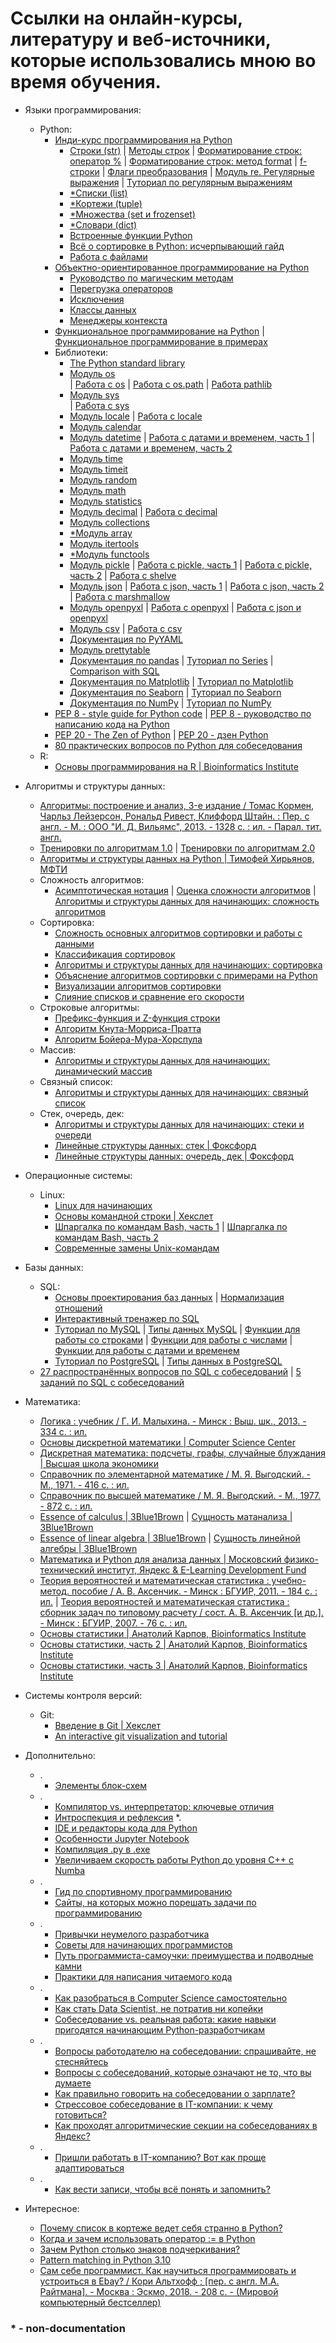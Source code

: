     
# Cсылки на онлайн-курсы, литературу и веб-источники, которые использовались мною во время обучения.

+ Языки программирования:
    * Python:
        * [Инди-курс программирования на Python](https://stepik.org/course/63085/syllabus)
            - [Строки (str)](https://docs.python.org/3/library/string.html)
                | [Методы строк](https://pythonworld.ru/tipy-dannyx-v-python/stroki-funkcii-i-metody-strok.html)
                | [Форматирование строк: оператор %](https://pythonworld.ru/osnovy/formatirovanie-strok-operator.html)
                | [Форматирование строк: метод format](https://pythonworld.ru/osnovy/formatirovanie-strok-metod-format.html)
                | [f-cтроки](https://python-scripts.com/f-strings)
                | [Флаги преобразования](https://tirinox.ru/format-flags-python/)
                | [Модуль re. Регулярные выражения](https://tproger.ru/translations/regular-expression-python/)
                | [Туториал по регулярным выражениям](https://www.youtube.com/playlist?list=PLA0M1Bcd0w8w8gtWzf9YkfAxFCgDb09pA)
            - [*Списки (list)](https://pythonworld.ru/tipy-dannyx-v-python/spiski-list-funkcii-i-metody-spiskov.html)
            - [*Кортежи (tuple)](https://pythonworld.ru/tipy-dannyx-v-python/kortezhi-tuple.html)
            - [*Множества (set и frozenset)](https://pythonworld.ru/tipy-dannyx-v-python/mnozhestva-set-i-frozenset.html)
            - [*Словари (dict)](https://pythonworld.ru/tipy-dannyx-v-python/slovari-dict-funkcii-i-metody-slovarej.html)
            - [Встроенные функции Python](https://tproger.ru/translations/python-built-ins-worth-learning/)
            - [Всё о сортировке в Python: исчерпывающий гайд](https://tproger.ru/translations/python-sorting/)
            - [Работа с файлами](https://pythonworld.ru/tipy-dannyx-v-python/fajly-rabota-s-fajlami.html)
        * [Объектно-ориентированное программирование на Python](https://stepik.org/course/72969/syllabus)
            - [Руководство по магическим методам](https://habr.com/ru/post/186608/)
            - [Перегрузка операторов](https://pythonworld.ru/osnovy/peregruzka-operatorov.html)
            - [Исключения](https://pythonworld.ru/tipy-dannyx-v-python/isklyucheniya-v-python-konstrukciya-try-except-dlya-obrabotki-isklyuchenij.html)
            - [Классы данных](https://nuancesprog.ru/p/11657/)
            - [Менеджеры контекста](https://nuancesprog.ru/p/10591/)
        * [Функциональное программирование на Python](https://nuancesprog.ru/p/12704/)
	| [Функциональное программирование в примерах](https://medium.com/@kiky.tokamuro/функциональное-программирование-в-примерах-be5ebe4a6053)
        * Библиотеки:
            - [The Python standard library](https://docs.python.org/3/library/index.html)
            - [Модуль os](https://docs.python.org/3/library/os.html)    
                | [Работа с os](https://pythonworld.ru/moduli/modul-os.html)
                | [Работа с os.path](https://pythonworld.ru/moduli/modul-os-path.html)
                | [Работа pathlib](https://nuancesprog.ru/p/11111/)
            - [Модуль sys](https://docs.python.org/3/library/sys.html)    
                | [Работа с sys](https://pythonworld.ru/moduli/modul-sys.html)
            - [Модуль locale](https://docs.python.org/3/library/locale.html)
                | [Работа с locale](https://metanit.com/python/tutorial/6.3.php)
            - [Модуль calendar](https://digitology.tech/docs/python_3/library/calendar.html?highlight=calendar#module-calendar)
            - [Модуль datetime](https://digitology.tech/docs/python_3/library/datetime.html#module-datetime)
                | [Работа с датами и временем, часть 1](https://metanit.com/python/tutorial/8.2.php)
                | [Работа с датами и временем, часть 2](https://metanit.com/python/tutorial/8.1.php)
            - [Модуль time](https://digitology.tech/docs/python_3/library/time.html#module-time)
            - [Модуль timeit](https://digitology.tech/docs/python_3/library/timeit.html)
            - [Модуль random](https://docs.python.org/3.4/library/random.html)
            - [Модуль math](https://docs.python.org/3.4/library/math.html)
            - [Модуль statistics](https://docs.python.org/3.4/library/statistics.html#statistics.median)
            - [Модуль decimal](https://docs.python.org/3/library/decimal.html)
                | [Работа с decimal](https://metanit.com/python/tutorial/6.4.php)
            - [Модуль collections](https://digitology.tech/docs/python_3/library/collections.html#collections.Counter)
            - [*Модуль array](https://pythonworld.ru/moduli/modul-array-massivy-v-python.html)
            - [Модуль itertools](https://digitology.tech/docs/python_3/library/itertools.html?highlight=itertools)
            - [*Модуль functools](https://pythonworld.ru/moduli/modul-functools.html)
            - [Модуль pickle](https://docs.python.org/3/library/pickle.html)
                | [Работа с pickle, часть 1](https://pythonworld.ru/moduli/modul-pickle.html)
                | [Работа с pickle, часть 2](https://metanit.com/python/tutorial/4.4.php)
                | [Работа с shelve](https://metanit.com/python/tutorial/4.6.php)
            - [Модуль json](https://docs.python.org/3/library/json.html)
                | [Работа с json, часть 1](https://pythonworld.ru/moduli/modul-json.html)
                | [Работа с json, часть 2](https://www.youtube.com/watch?v=rIhygmw9HZM&t=5s&ab_channel=egoroff_channel)
                | [Работа с marshmallow](https://nuancesprog.ru/p/10861/)
            - [Модуль openpyxl](https://openpyxl.readthedocs.io/en/stable/)
                | [Работа с openpyxl](https://www.youtube.com/watch?v=d5jHpPSp5uI)
                | [Работа с json и openpyxl](https://www.youtube.com/watch?v=VQNV_oOdOqo&ab_channel=egoroff_channel)
            - [Модуль csv](https://docs.python.org/3/library/csv.html)
                | [Работа с csv](https://metanit.com/python/tutorial/4.3.php)
            - [Документация по PyYAML](https://pyyaml.org/wiki/PyYAMLDocumentation)
            - [Модуль prettytable](https://pypi.org/project/prettytable/)
            - [Документация по pandas](https://pandas.pydata.org/docs/user_guide/index.html#user-guide)
            	| [Туториал по Series](https://www.youtube.com/playlist?list=PLQAt0m1f9OHvibdelR6YgWvxKRv-FDz4D)
            	| [Comparison with SQL](https://pandas.pydata.org/docs/getting_started/comparison/comparison_with_sql.html)
            - [Документация по Matplotlib](https://matplotlib.org/stable/tutorials/index.html)
            	| [Туториал по Matplotlib](https://www.youtube.com/playlist?list=PLA0M1Bcd0w8xQx-X5a6eSEOYULNSnHN_p)
            - [Документация по Seaborn](https://seaborn.pydata.org/)
           	| [Туториал по Seaborn](https://pyprog.pro/sns/sns_guide.html)
            - [Документация по NumPy](https://numpy.org/doc/1.21/)
            	| [Туториал по NumPy](https://www.youtube.com/playlist?list=PLA0M1Bcd0w8zmegfAUfFMiACPKfdW4ifD)
        * [PEP 8 - style guide for Python code](https://www.python.org/dev/peps/pep-0008/)
        | [PEP 8 - руководство по написанию кода на Python](https://pythonworld.ru/osnovy/pep-8-rukovodstvo-po-napisaniyu-koda-na-python.html)
        * [PEP 20 - The Zen of Python](https://www.python.org/dev/peps/pep-0020/)
        | [PEP 20 - дзен Python](https://pythonchik.ru/osnovy/dzen-python-pep20)
        * [80 практических вопросов по Python для собеседования](https://nuancesprog.ru/p/11460/) 
    * R:
        * [Основы программирования на R | Bioinformatics Institute](https://stepik.org/course/497/syllabus)



+ Алгоритмы и структуры данных:
    * [Алгоритмы: построение и анализ, 3-e издание / Томас Кормен, Чарльз Лейзерсон, Рональд Ривест, Клиффорд Штайн. : Пер. с англ. - М. : OOO "И. Д. Вильямс", 2013. - 1328 с. : ил. - Парал. тит. англ.](https://market.yandex.by/product--kormen-leizerson-rivest-algoritmy-postroenie-i-analiz/12837663?lr=0&clid=703)
    * [Тренировки по алгоритмам 1.0](https://yandex.ru/yaintern/algorithm-training_1)
    | [Тренировки по алгоритмам 2.0](https://yandex.ru/yaintern/algorithm-training#schedule)
    * [Алгоритмы и структуры данных на Python | Тимофей Хирьянов, МФТИ](https://www.youtube.com/watch?v=KdZ4HF1SrFs&list=PLRDzFCPr95fK7tr47883DFUbm4GeOjjc0&ab_channel=%D0%A2%D0%B8%D0%BC%D0%BE%D1%84%D0%B5%D0%B9%D0%A5%D0%B8%D1%80%D1%8C%D1%8F%D0%BD%D0%BE%D0%B2)
    * Сложность алгоритмов:
        * [Асимптотическая нотация](https://javarush.ru/quests/lectures/questharvardcs50.level03.lecture02)
        | [Оценка сложности алгоритмов](https://tproger.ru/articles/computational-complexity-explained/)
        | [Алгоритмы и структуры данных для начинающих: сложность алгоритмов](https://tproger.ru/translations/algorithms-and-data-structures/)
    * Сортировка:
        * [Сложность основных алгоритмов сортировки и работы с данными](https://www.bigocheatsheet.com/)
        * [Классификация сортировок](https://neerc.ifmo.ru/wiki/index.php?title=%D0%A1%D0%BE%D1%80%D1%82%D0%B8%D1%80%D0%BE%D0%B2%D0%BA%D0%B8)
        * [Алгоритмы и структуры данных для начинающих: сортировка](https://tproger.ru/translations/sorting-for-beginners/)
        * [Объяснение алгоритмов сортировки с примерами на Python](https://tproger.ru/translations/sorting-algorithms-in-python/)
        * [Визуализации алгоритмов сортировки](https://tproger.ru/digest/sorting-algorithms-visualized/)
        * [Слияние списков и сравнение его скорости](https://habr.com/ru/post/510970/)
    * Строковые алгоритмы:
        * [Префикс-функция и Z-функция строки](https://www.youtube.com/watch?v=y6RFVLABLcc)
        * [Алгоритм Кнута-Морриса-Пратта](https://www.youtube.com/watch?v=7g-WEBj3igk&list=PLmI7RzbyXOMmas1tDmUduw5N-s9LnKvig&index=29&t=1208s)
        * [Алгоритм Бойера-Мура-Хорспула](https://www.youtube.com/watch?v=KIUHWMwavQg&list=PLmI7RzbyXOMmas1tDmUduw5N-s9LnKvig&index=30&ab_channel=RomanTsarev)
    * Массив:
        * [Алгоритмы и структуры данных для начинающих: динамический массив](https://tproger.ru/translations/array-list-for-beginners/)
    * Связный список:
        * [Алгоритмы и структуры данных для начинающих: связный список](https://tproger.ru/translations/linked-list-for-beginners/)
    * Стек, очередь, дек:
        * [Алгоритмы и структуры данных для начинающих: стеки и очереди](https://tproger.ru/translations/stacks-and-queues-for-beginners/)
        * [Линейные структуры данных: стек | Фоксфорд](https://www.youtube.com/watch?v=uQNBQSYUmj0&list=PLuhNJgi9DRWUS-nAXaXUNWtFvW2574-Tu&index=17)
        * [Линейные структуры данных: очередь, дек | Фоксфорд](https://www.youtube.com/watch?v=dBdXV_wfT9A&list=PLuhNJgi9DRWUS-nAXaXUNWtFvW2574-Tu&index=18)

    

+ Операционные системы:
    * Linux:
        * [Linux для начинающих](https://www.youtube.com/playlist?list=PL874KddjzYd8d_A1mmUwxZ63MtJaSBXE1)
        * [Основы командной строки | Хекслет](https://ru.hexlet.io/courses/cli-basics)
        * [Шпаргалка по командам Bash, часть 1](https://nuancesprog.ru/p/11018/)
        | [Шпаргалка по командам Bash, часть 2](https://tproger.ru/articles/useful-linux-commands/?utm_medium=messenger&utm_source=telegram)
        * [Современные замены Unix-командам](https://tproger.ru/news/25-sovremennyh-zamen-unix-komandam-sobrali-v-odnom-github-repozitorii/)



+ Базы данных:
    * SQL:
        * [Основы проектирования баз данных](https://metanit.com/sql/tutorial/1.1.php)
	      | [Нормализация отношений](https://www.youtube.com/playlist?list=PLtULzFUr0kI5YKdBKKAzt7AFjjoMnGX_a)
        * [Интерактивный тренажер по SQL](https://stepik.org/course/63054/syllabus)
        * [Туториал по MySQL](https://metanit.com/sql/mysql/)
	      | [Типы данных MySQL](https://metanit.com/sql/mysql/2.3.php)
              | [Функции для работы со строками](https://metanit.com/sql/mysql/6.1.php)
              | [Функции для работы с числами](https://metanit.com/sql/mysql/6.2.php)
              | [Функции для работы с датами и временем](https://metanit.com/sql/mysql/6.3.php)
        * [Туториал по PostgreSQL](https://metanit.com/sql/postgresql/)
	      | [Типы данных в PostgreSQL](https://metanit.com/sql/postgresql/2.3.php)
	* [27 распространённых вопросов по SQL с собеседований](https://tproger.ru/articles/sql-interview-questions/)
	| [5 заданий по SQL с собеседований](https://tproger.ru/articles/5-zadanij-po-sql-s-realnyh-sobesedovanij/?utm_medium=messenger&utm_source=telegram)



+ Математика:
    * [Логика : учебник / Г. И. Малыхина. - Минск : Выш. шк., 2013. - 334 с. : ил.](https://belkniga.by/catalog/nauchnaya_i_tekhnicheskaya_literatura/istoricheskaya_literatura/logika9789850614483/)
    * [Основы дискретной математики | Computer Science Center](https://stepik.org/course/1127/syllabus)
    * [Дискретная математика: подсчеты, графы, случайные блуждания | Высшая школа экономики](https://www.coursera.org/learn/discrete-math)
    * [Справочник по элементарной математике / М. Я. Выгодский. - М., 1971. - 416 с. : ил.](https://www.ozon.ru/product/2019-spravochnik-po-elementarnoy-matematike-160222148/?stat=YW5fMQ%3D%3D)
    * [Справочник по высшей математике / М. Я. Выгодский. - М., 1977. - 872 с. : ил.](https://www.ozon.ru/product/spravochnik-po-vysshey-matematike-6260674/?stat=YW5fMQ%3D%3D)   
    * [Essence of calculus | 3Blue1Brown](https://www.youtube.com/playlist?list=PLZHQObOWTQDMsr9K-rj53DwVRMYO3t5Yr)
        | [Сущность матанализа | 3Blue1Brown](https://www.youtube.com/watch?v=RFOdPAteooA&list=PLZjXXN70PH5ilxFCrbVJyNofV0_yC2IgH&ab_channel=3Blue1BrowntranslatedbySciberia)
    * [Essence of linear algebra | 3Blue1Brown](https://www.youtube.com/playlist?list=PLZHQObOWTQDPD3MizzM2xVFitgF8hE_ab)
        | [Сущность линейной алгебры | 3Blue1Brown](https://www.youtube.com/watch?v=RNTRYicPvWQ&list=PLVjLpKXnAGLXPaS7FRBjd5yZeXwJxZil2&ab_channel=3Blue1Brown%D0%A0%D1%83%D1%81%D1%81%D0%BA%D0%B8%D0%B9)
    * [Математика и Python для анализа данных | Московский физико-технический институт, Яндекс & E-Learning Development Fund](https://www.coursera.org/learn/mathematics-and-python)
    * [Теория вероятностей и математическая статистика : учебно-метод. пособие / А. В. Аксенчик. - Минск : БГУИР, 2011. - 184 с. : ил.](https://libeldoc.bsuir.by/handle/123456789/630)
	| [Теория вероятностей и математическая статистика : сборник задач по типовому расчету / сост. А. В. Аксенчик [и др.]. - Минск : БГУИР, 2007. - 76 с. : ил.](https://libeldoc.bsuir.by/handle/123456789/916)
    * [Основы статистики | Анатолий Карпов, Bioinformatics Institute](https://stepik.org/course/76/syllabus)
    * [Основы статистики, часть 2 | Анатолий Карпов, Bioinformatics Institute](https://stepik.org/course/524/syllabus)
    * [Основы статистики, часть 3 | Анатолий Карпов, Bioinformatics Institute](https://stepik.org/course/2152/syllabus)



+ Системы контроля версий:
    * Git:
        * [Введение в Git | Хекслет](https://ru.hexlet.io/courses/intro_to_git)
        * [An interactive git visualization and tutorial](https://github.com/pcottle/learnGitBranching)



+ Дополнительно:
    * .
        * [Элементы блок-схем](http://videoege.ru/informatika/elementy-blok-shem)
    * .
        * [Компилятор vs. интерпретатор: ключевые отличия](https://nuancesprog.ru/p/12524/)
        * [Интроспекция и рефлексия](https://tproger.ru/translations/programming-concepts-introspection-reflection/)
    *.
        * [IDE и редакторы кода для Python](https://tproger.ru/translations/python-ide/)
        * [Особенности Jupyter Notebook](https://habr.com/ru/company/wunderfund/blog/316826/)
        * [Компиляция .py в .exe](https://www.youtube.com/watch?v=c4anm9QQV80&list=WL&index=30)
        * [Увеличиваем скорость работы Python до уровня C++ с Numba](https://tproger.ru/translations/python-mozhet-byt-bystree-c/?utm_medium=messenger&utm_source=telegram)
    * .
        * [Гид по спортивному программированию](https://tproger.ru/articles/competitive-programming-tips/?utm_medium=messenger&utm_source=telegram)
        * [Сайты, на которых можно порешать задачи по программированию](https://tproger.ru/digest/competitive-programming-practice/?utm_medium=messenger&utm_source=telegram)
    * .
        * [Привычки неумелого разработчика](https://nuancesprog.ru/p/12265/)
        * [Советы для начинающих программистов](https://nuancesprog.ru/p/12837/)
        * [Путь программиста-самоучки: преимущества и подводные камни](https://nuancesprog.ru/p/12287/)
        * [Практики для написания читаемого кода](https://tproger.ru/articles/how-to-write-readable-code/)
    * .
        * [Как разобраться в Computer Science самостоятельно](https://tproger.ru/curriculum/computer-science-step-by-step/?utm_medium=messenger&utm_source=telegram)
        * [Как стать Data Scientist, не потратив ни копейки](https://dev.by/news/kak-stat-data-scientist-om-ne-potrativ-ni-kopeiki)
        * [Собеседование vs. реальная работа: какие навыки пригодятся начинающим Python-разработчикам](https://tproger.ru/articles/sobesedovanie-vs-realnaja-rabota-kakie-navyki-prigodjatsja-nachinajushhim-python-razrabotchikam/?autoload=1&utm_medium=messenger&utm_source=telegram)
    * .
        * [Вопросы работодателю на собеседовании: спрашивайте, не стесняйтесь](https://tproger.ru/articles/questions-to-the-employer/)
        * [Вопросы с собеседований, которые означают не то, что вы думаете](https://tproger.ru/articles/16-tricky-interview-questions/?utm_medium=messenger&utm_source=telegram)
        * [Как правильно говорить на собеседовании о зарплате?](https://vc.ru/hr/74192-kak-pravilno-govorit-na-sobesedovanii-o-zarplate)
        * [Стрессовое собеседование в IT-компании: к чему готовиться?](https://tproger.ru/articles/stressovoe-sobesedovanie-8-fishek-rekrutjorov/)
        * [Как проходят алгоритмические секции на собеседованиях в Яндекс?](https://habr.com/ru/company/yandex/blog/449890/)
    * .
        * [Пришли работать в IT-компанию? Вот как проще адаптироваться](https://rb.ru/opinion/it-kak-proshe-adaptirovatsya/)
    * .
        * [Как вести записи, чтобы всё понять и запомнить?](https://vc.ru/life/315774-kak-vesti-zapisi-chtoby-vse-ponyat-i-zapomnit-chetyre-prostyh-sposoba)



+ Интересное:
    * [Почему список в кортеже ведет себя странно в Python?](https://habr.com/ru/company/domclick/blog/506138/)
    * [Когда и зачем использовать оператор := в Python](https://nuancesprog.ru/p/10634/)
    * [Зачем Python столько знаков подчеркивания?](https://nuancesprog.ru/p/14193/)
    * [Pattern matching in Python 3.10](https://www.youtube.com/watch?v=0kyy_zKO86U&ab_channel=%D0%94%D0%B8%D0%B4%D0%B6%D0%B8%D1%82%D0%B0%D0%BB%D0%B8%D0%B7%D0%B8%D1%80%D1%83%D0%B9%21)
    * [Сам себе программист. Как научиться программировать и устроиться в Ebay? / Кори Альтхофф ; [пер. с англ. М.А. Райтмана]. - Москва : Эскмо, 2018. - 208 с. - (Мировой компьютерный бестселлер)](https://oz.by/books/more10693712.html)



### * - non-documentation